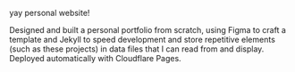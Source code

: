 yay personal website!

Designed and built a personal portfolio from scratch, using Figma to craft a template and Jekyll to speed development and store repetitive elements (such as these projects) in data files that I can read from and display. Deployed automatically with Cloudflare Pages.